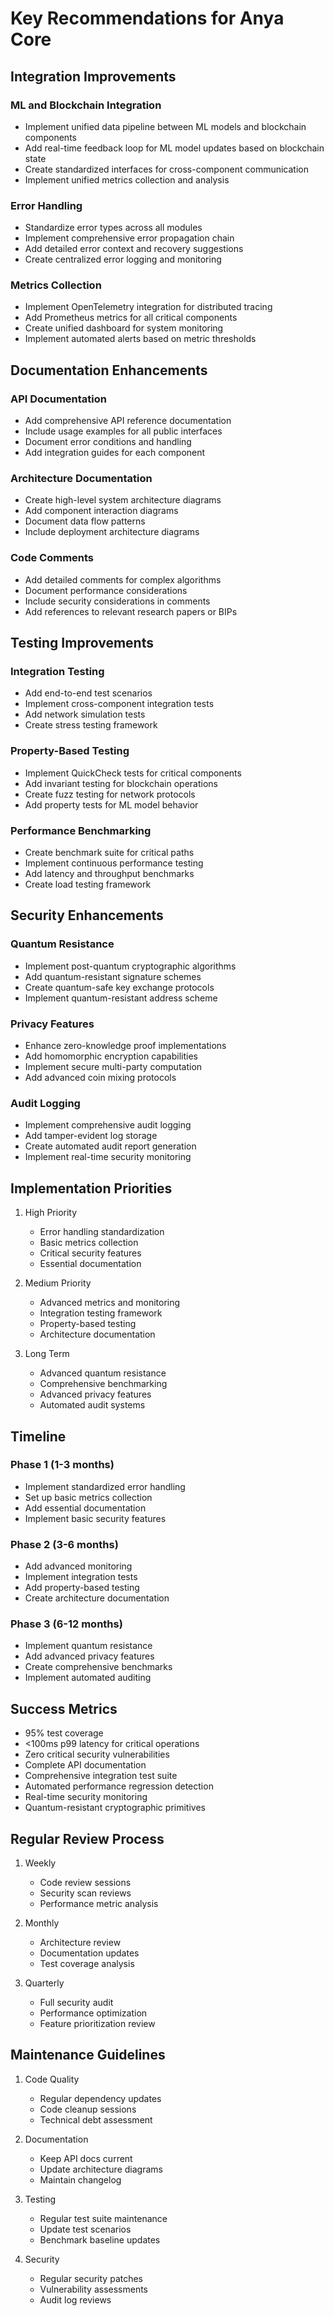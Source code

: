 # Key Recommendations for Anya Core

## Integration Improvements

### ML and Blockchain Integration

- Implement unified data pipeline between ML models and blockchain components
- Add real-time feedback loop for ML model updates based on blockchain state
- Create standardized interfaces for cross-component communication
- Implement unified metrics collection and analysis

### Error Handling

- Standardize error types across all modules
- Implement comprehensive error propagation chain
- Add detailed error context and recovery suggestions
- Create centralized error logging and monitoring

### Metrics Collection

- Implement OpenTelemetry integration for distributed tracing
- Add Prometheus metrics for all critical components
- Create unified dashboard for system monitoring
- Implement automated alerts based on metric thresholds

## Documentation Enhancements

### API Documentation

- Add comprehensive API reference documentation
- Include usage examples for all public interfaces
- Document error conditions and handling
- Add integration guides for each component

### Architecture Documentation

- Create high-level system architecture diagrams
- Add component interaction diagrams
- Document data flow patterns
- Include deployment architecture diagrams

### Code Comments

- Add detailed comments for complex algorithms
- Document performance considerations
- Include security considerations in comments
- Add references to relevant research papers or BIPs

## Testing Improvements

### Integration Testing

- Add end-to-end test scenarios
- Implement cross-component integration tests
- Add network simulation tests
- Create stress testing framework

### Property-Based Testing

- Implement QuickCheck tests for critical components
- Add invariant testing for blockchain operations
- Create fuzz testing for network protocols
- Add property tests for ML model behavior

### Performance Benchmarking

- Create benchmark suite for critical paths
- Implement continuous performance testing
- Add latency and throughput benchmarks
- Create load testing framework

## Security Enhancements

### Quantum Resistance

- Implement post-quantum cryptographic algorithms
- Add quantum-resistant signature schemes
- Create quantum-safe key exchange protocols
- Implement quantum-resistant address scheme

### Privacy Features

- Enhance zero-knowledge proof implementations
- Add homomorphic encryption capabilities
- Implement secure multi-party computation
- Add advanced coin mixing protocols

### Audit Logging

- Implement comprehensive audit logging
- Add tamper-evident log storage
- Create automated audit report generation
- Implement real-time security monitoring

## Implementation Priorities

1. High Priority
   - Error handling standardization
   - Basic metrics collection
   - Critical security features
   - Essential documentation

2. Medium Priority
   - Advanced metrics and monitoring
   - Integration testing framework
   - Property-based testing
   - Architecture documentation

3. Long Term
   - Advanced quantum resistance
   - Comprehensive benchmarking
   - Advanced privacy features
   - Automated audit systems

## Timeline

### Phase 1 (1-3 months)

- Implement standardized error handling
- Set up basic metrics collection
- Add essential documentation
- Implement basic security features

### Phase 2 (3-6 months)

- Add advanced monitoring
- Implement integration tests
- Add property-based testing
- Create architecture documentation

### Phase 3 (6-12 months)

- Implement quantum resistance
- Add advanced privacy features
- Create comprehensive benchmarks
- Implement automated auditing

## Success Metrics

- 95% test coverage
- <100ms p99 latency for critical operations
- Zero critical security vulnerabilities
- Complete API documentation
- Comprehensive integration test suite
- Automated performance regression detection
- Real-time security monitoring
- Quantum-resistant cryptographic primitives

## Regular Review Process

1. Weekly
   - Code review sessions
   - Security scan reviews
   - Performance metric analysis

2. Monthly
   - Architecture review
   - Documentation updates
   - Test coverage analysis

3. Quarterly
   - Full security audit
   - Performance optimization
   - Feature prioritization review

## Maintenance Guidelines

1. Code Quality
   - Regular dependency updates
   - Code cleanup sessions
   - Technical debt assessment

2. Documentation
   - Keep API docs current
   - Update architecture diagrams
   - Maintain changelog

3. Testing
   - Regular test suite maintenance
   - Update test scenarios
   - Benchmark baseline updates

4. Security
   - Regular security patches
   - Vulnerability assessments
   - Audit log reviews
